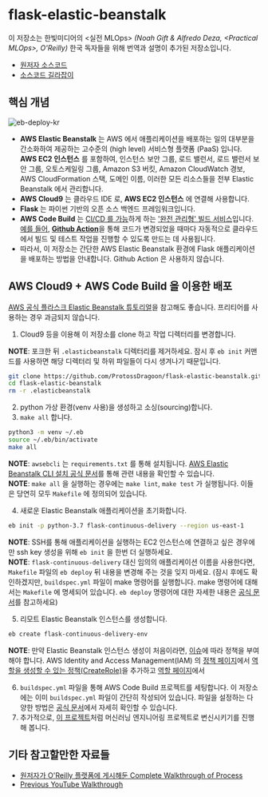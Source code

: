 # flask-elastic-beanstalk

이 저장소는 한빛미디어의 <실전 MLOps> *(Noah Gift & Alfredo Deza, \<Practical MLOps\>, O'Reilly)* 한국 독자들을 위해 번역과 설명이 추가된 저장소입니다. 

- [원저자 소스코드](https://github.com/noahgift/Flask-Elastic-Beanstalk)
- [소스코드 길라잡이](https://github.com/ProtossDragoon/practical-mlops)

## 핵심 개념

![eb-deploy-kr](https://user-images.githubusercontent.com/46595649/178249376-491d7d9e-1532-47fe-9c12-60c24b31dbd7.png)

- **AWS Elastic Beanstalk** 는 AWS 에서 애플리케이션을 배포하는 일의 대부분을 간소화하여 제공하는 고수준의 (high level) 서비스형 플랫폼 (PaaS) 입니다. **AWS EC2 인스턴스** 를 포함하여, 인스턴스 보안 그룹, 로드 밸런서, 로드 밸런서 보안 그룹, 오토스케일링 그룹, Amazon S3 버킷, Amazon CloudWatch 경보, AWS CloudFormation 스택, 도메인 이름, 이러한 모든 리소스들을 전부 Elastic Beanstalk 에서 관리합니다.
- **AWS Cloud9** 는 클라우드 IDE 로, **AWS EC2 인스턴스** 에 연결해 사용합니다.
- **Flask** 는 파이썬 기반의 오픈 소스 백엔드 프레임워크입니다. 
- **AWS Code Build** 는 [CI/CD 를 가능](https://aws.amazon.com/ko/codebuild/features/?nc=sn&loc=2)하게 하는 ['완전 관리형' 빌드 서비스](https://docs.aws.amazon.com/ko_kr/codebuild/latest/userguide/welcome.html)입니다. [예를 들어](https://github.com/aws-actions/aws-codebuild-run-build), [**Github Action**](https://github.com/features/actions)을 통해 코드가 변경되었을 때마다 자동적으로 클라우드에서 빌드 및 테스트 작업을 진행할 수 있도록 만드는 데 사용됩니다.
- 따라서, 이 저장소는 간단한 AWS Elastic Beanstalk 환경에 Flask 애플리케이션을 배포하는 방법을 안내합니다. Github Action 은 사용하지 않습니다.

## AWS Cloud9 + AWS Code Build 을 이용한 배포

[AWS 공식 플라스크 Elastic Beanstalk 튜토리얼](https://docs.aws.amazon.com/ko_kr/elasticbeanstalk/latest/dg/create-deploy-python-flask.html)을 참고해도 좋습니다. 프리티어를 사용하는 경우 과금되지 않습니다.

1. Cloud9 등을 이용해 이 저장소를 clone 하고 작업 디렉터리를 변경합니다. 

**NOTE**: 포크한 뒤 `.elasticbeanstalk` 디렉터리를 제거하세요. 잠시 후 `eb init` 커맨드를 사용하면 해당 디렉터리 및 하위 파일들이 다시 생겨나기 때문입니다.

```bash
git clone https://github.com/ProtossDragoon/flask-elastic-beanstalk.git
cd flask-elastic-beanstalk
rm -r .elasticbeanstalk
```

2. python 가상 환경(venv 사용)을 생성하고 소싱(sourcing)합니다.
3. `make all` 합니다.

```bash
python3 -m venv ~/.eb
source ~/.eb/bin/activate
make all
```

**NOTE**: `awsebcli` 는 `requirements.txt` 를 통해 설치됩니다. [AWS Elastic Beanstalk CLI 설치 공식 문서](https://docs.aws.amazon.com/ko_kr/elasticbeanstalk/latest/dg/eb-cli3-install-advanced.html)를 통해 관련 내용을 확인할 수 있습니다. <br>
**NOTE**: `make all` 을 실행하는 경우에는 `make lint`, `make test` 가 실행됩니다. 이들은 당연히 모두 `Makefile` 에 정의되어 있습니다.

4. 새로운 Elastic Beanstalk 애플리케이션을 초기화합니다.

```bash
eb init -p python-3.7 flask-continuous-delivery --region us-east-1
```

**NOTE**: SSH를 통해 애플리케이션을 실행하는 EC2 인스턴스에 연결하고 싶은 경우에만 ssh key  생성을 위해 `eb init` 을 한번 더 실행하세요. <br>
**NOTE**: `flask-continuous-delivery` 대신 임의의 애플리케이션 이름을 사용한다면, `Makefile` 파일의 `eb deploy` 뒤 내용을 변경해 주는 것을 잊지 마세요. (잠시 후에도 확인하겠지만, `buildspec.yml` 파일이 make 명령어를 실행합니다. make 명령어에 대해서는 `Makefile` 에 명세되어 있습니다. `eb deploy` 명령어에 대한 자세한 내용은 [공식 문서](https://docs.aws.amazon.com/ko_kr/elasticbeanstalk/latest/dg/eb3-deploy.html)를 참고하세요)

5. 리모트 Elastic Beanstalk 인스턴스를 생성합니다.

```bash
eb create flask-continuous-delivery-env
```

**NOTE**: 만약 Elastic Beanstalk 인스턴스 생성이 처음이라면, [이슈](https://github.com/aws/aws-elastic-beanstalk-cli/issues/26#issuecomment-791604066)에 따라 정책을 부여해야 합니다. AWS Identity and Access Management(IAM) 의 [정책 페이지](https://us-east-1.console.aws.amazon.com/iamv2/home#/policies)에서 [역할을 생성할 수 있는 정책(CreateRole)](https://docs.aws.amazon.com/ko_kr/IAM/latest/UserGuide/id_roles_create_for-service.html)을 추가하고 [역할 페이지](https://us-east-1.console.aws.amazon.com/iamv2/home?region=us-east-1#/roles)에서 

6. `buildspec.yml` 파일을 통해 AWS Code Build 프로젝트를 세팅합니다. 이 저장소에는 이미 `buildspec.yml` 파일이 간단히 작성되어 있습니다. 파일을 설정하는 다양한 방법은 [공식 문서](https://docs.aws.amazon.com/ko_kr/codebuild/latest/userguide/build-spec-ref.html)에서 자세히 확인할 수 있습니다.
7. 추가적으로, [이 프로젝트](https://github.com/noahgift/flask-ml-azure-serverless)처럼 머신러닝 엔지니어링 프로젝트로 변신시키기를 진행해 봅니다.

## 기타 참고할만한 자료들

* [원저자가 O'Reilly 플랫폼에 게시해둔 Complete Walkthrough of Process](https://learning.oreilly.com/videos/aws-elastic-beanstalk/62022021VIDEOPAIML/62022021VIDEOPAIML-c1_s0)
* [Previous YouTube Walkthrough](https://youtu.be/iSv-i1tWpQc)
